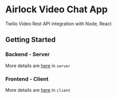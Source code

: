 # Airlock Video Chat App
Twilio Video Rest API integration with Node, React

## Getting Started

### Backend - Server
More details are [here](/server) in `server`
### Frontend - Client
More details are [here](/client) in `client`